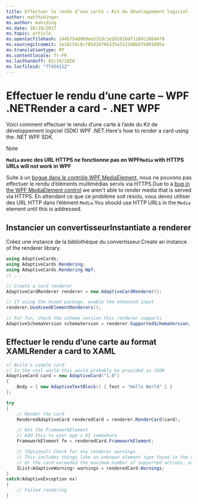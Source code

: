 ```yaml
---
title: Effectuer le rendu d’une carte – Kit de développement logiciel (SDK) WPF .NET
author: matthidinger
ms.author: mahiding
ms.date: 10/19/2017
ms.topic: article
ms.openlocfilehash: 1445754d968ee531dc1e2b1816df1189c286d479
ms.sourcegitcommit: 1e18c5dc0cf85d26f66335e312348bbfb903d95a
ms.translationtype: MT
ms.contentlocale: fr-FR
ms.lasthandoff: 02/19/2020
ms.locfileid: "77454112"
---
```

# <a name="render-a-card---net-wpf"></a><span data-ttu-id="0448c-102">Effectuer le rendu d’une carte – WPF .NET</span><span class="sxs-lookup"><span data-stu-id="0448c-102">Render a card - .NET WPF</span></span>

<span data-ttu-id="0448c-103">Voici comment effectuer le rendu d’une carte à l’aide du Kit de développement logiciel (SDK) WPF .NET.</span><span class="sxs-lookup"><span data-stu-id="0448c-103">Here's how to render a card using the .NET WPF SDK.</span></span>

> [!NOTE]
> <span data-ttu-id="0448c-104">**`Media` avec des URL HTTPS ne fonctionne pas en WPF**</span><span class="sxs-lookup"><span data-stu-id="0448c-104">**`Media` with HTTPS URLs will not work in WPF**</span></span>
> 
> <span data-ttu-id="0448c-105">Suite à un [bogue dans le contrôle WPF MediaElement](https://stackoverflow.com/questions/30702505/playing-media-from-https-site-in-media-element-throwing-null-reference-exception), nous ne pouvons pas effectuer le rendu d’éléments multimédias servis via HTTPS.</span><span class="sxs-lookup"><span data-stu-id="0448c-105">Due to a [bug in the WPF MediaElement control](https://stackoverflow.com/questions/30702505/playing-media-from-https-site-in-media-element-throwing-null-reference-exception) we aren't able to render media that is served via HTTPS.</span></span> <span data-ttu-id="0448c-106">En attendant ce que ce problème soit résolu, vous devez utiliser des URL HTTP dans l’élément `Media`.</span><span class="sxs-lookup"><span data-stu-id="0448c-106">You should use HTTP URLs in the `Media` element until this is addressed.</span></span>  

## <a name="instantiate-a-renderer"></a><span data-ttu-id="0448c-107">Instancier un convertisseur</span><span class="sxs-lookup"><span data-stu-id="0448c-107">Instantiate a renderer</span></span>

<span data-ttu-id="0448c-108">Créez une instance de la bibliothèque du convertisseur.</span><span class="sxs-lookup"><span data-stu-id="0448c-108">Create an instance of the renderer library.</span></span> 

```csharp
using AdaptiveCards;
using AdaptiveCards.Rendering;
using AdaptiveCards.Rendering.Wpf;
// ...

// Create a card renderer
AdaptiveCardRenderer renderer = new AdaptiveCardRenderer();

// If using the Xceed package, enable the enhanced input
renderer.UseXceedElementRenderers();

// For fun, check the schema version this renderer supports
AdaptiveSchemaVersion schemaVersion = renderer.SupportedSchemaVersion;
```

## <a name="render-a-card-to-xaml"></a><span data-ttu-id="0448c-109">Effectuer le rendu d’une carte au format XAML</span><span class="sxs-lookup"><span data-stu-id="0448c-109">Render a card to XAML</span></span>

```csharp
// Build a simple card
// In the real world this would probably be provided as JSON
AdaptiveCard card = new AdaptiveCard("1.0")
{
    Body = { new AdaptiveTextBlock() { Text = "Hello World" } }
};

try
{
    // Render the card
    RenderedAdaptiveCard renderedCard = renderer.RenderCard(card);

    // Get the FrameworkElement
    // Add this to your app's UI somewhere
    FrameworkElement fe = renderedCard.FrameworkElement;

    // (Optional) Check for any renderer warnings
    // This includes things like an unknown element type found in the card
    // Or the card exceeded the maximum number of supported actions, etc
    IList<AdaptiveWarning> warnings = renderedCard.Warnings;
}
catch(AdaptiveException ex)
{
    // Failed rendering
}
```

